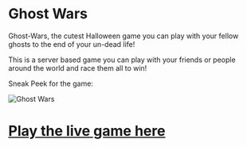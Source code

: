 # Ghost Wars

Ghost-Wars, the cutest Halloween game you can play with your fellow ghosts to the end of your un-dead life! 

This is a server based game you can play with your friends or people around the world and race them all to win!

Sneak Peek for the game:

![Ghost Wars](https://user-images.githubusercontent.com/41565823/48995952-6f2e9d80-f14a-11e8-8cfe-9b287eccba25.png)


# [Play the live game here](https://ghost-wars.herokuapp.com)
